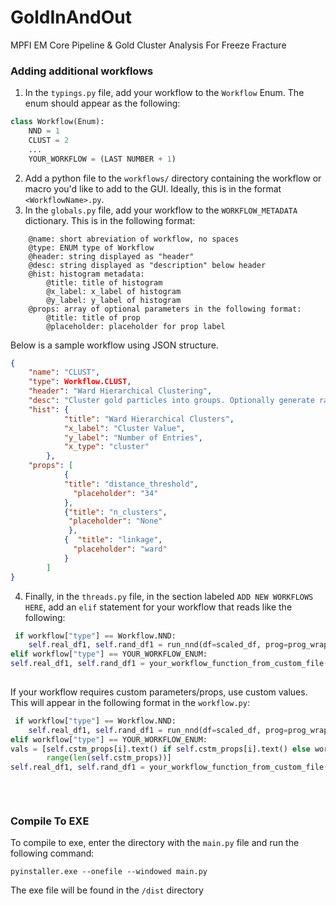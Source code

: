 # GoldInAndOut

MPFI EM Core Pipeline & Gold Cluster Analysis For Freeze Fracture

### Adding additional workflows
1) In the `typings.py` file, add your workflow to the `Workflow` Enum. The enum should appear as the following:
```python
class Workflow(Enum):
    NND = 1
    CLUST = 2
    ...
    YOUR_WORKFLOW = (LAST NUMBER + 1) 
```
2) Add a python file to the `workflows/` directory containing the workflow or macro you'd like to add to the GUI. Ideally, this is in the format `<WorkflowName>.py`.
3) In the `globals.py` file, add your workflow to the `WORKFLOW_METADATA` dictionary. This is in the following format:
```buildoutcfg
    @name: short abreviation of workflow, no spaces
    @type: ENUM type of Workflow
    @header: string displayed as "header"
    @desc: string displayed as "description" below header
    @hist: histogram metadata:
        @title: title of histogram
        @x_label: x_label of histogram
        @y_label: y_label of histogram
    @props: array of optional parameters in the following format:
        @title: title of prop
        @placeholder: placeholder for prop label
```
Below is a sample workflow using JSON structure.
```json
{
    "name": "CLUST",
    "type": Workflow.CLUST,
    "header": "Ward Hierarchical Clustering",
    "desc": "Cluster gold particles into groups. Optionally generate random coordinates.",
    "hist": {
            "title": "Ward Hierarchical Clusters",
            "x_label": "Cluster Value",
            "y_label": "Number of Entries",
            "x_type": "cluster"
        },
    "props": [
            {
            "title": "distance_threshold",
              "placeholder": "34"
            },
            {"title": "n_clusters",
             "placeholder": "None"
             },
            {  "title": "linkage",
              "placeholder": "ward"
            }
        ]
}
```
4) Finally, in the `threads.py` file, in the section labeled `ADD NEW WORKFLOWS HERE`, add an `elif` statement for your workflow that reads like the following:

```python
 if workflow["type"] == Workflow.NND:
    self.real_df1, self.rand_df1 = run_nnd(df=scaled_df, prog=prog_wrapper, random_coordinate_list=random_coords)
elif workflow["type"] == YOUR_WORKFLOW_ENUM:
self.real_df1, self.rand_df1 = your_workflow_function_from_custom_file(df=scaled_df, prog=prog_wrapper,
                                                                       random_coordinate_list=random_coords)
```
If your workflow requires custom parameters/props, use custom values. This will appear in the following format in the `workflow.py`:

```python
 if workflow["type"] == Workflow.NND:
    self.real_df1, self.rand_df1 = run_nnd(df=scaled_df, prog=prog_wrapper, random_coordinate_list=random_coords)
elif workflow["type"] == YOUR_WORKFLOW_ENUM:
vals = [self.cstm_props[i].text() if self.cstm_props[i].text() else workflow['props'][i]['placeholder'] for i in
        range(len(self.cstm_props))]
self.real_df1, self.rand_df1 = your_workflow_function_from_custom_file(df=scaled_df,
                                                                       random_coordinate_list=random_coords,
                                                                       prog=prog_wrapper, distance_threshold=vals[0],
                                                                       n_clusters=vals[1], linkage=vals[2])
```

### Compile To EXE

To compile to exe, enter the directory with the `main.py` file and run the following command:

```
pyinstaller.exe --onefile --windowed main.py
```

The exe file will be found in the `/dist` directory
